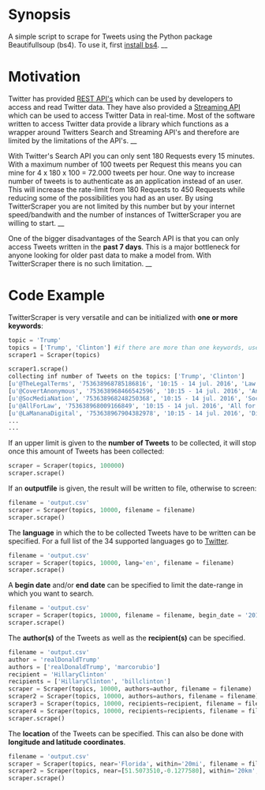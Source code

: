 # Synopsis

A simple script to scrape for Tweets using the Python package Beautifullsoup (bs4). To use it, first [install bs4](https://www.crummy.com/software/BeautifulSoup/bs4/doc/). 
__

# Motivation
Twitter has provided [REST API's](https://dev.twitter.com/rest/public) which can be used by developers to access and read Twitter data. They have also provided a [Streaming API](https://dev.twitter.com/streaming/overview) which can be used to access Twitter Data in real-time. 
Most of the software written to access Twitter data provide a library which functions as a wrapper around Twitters Search and Streaming API's and therefore are limited by the limitations of the API's. 
__


With Twitter's Search API you can only sent 180 Requests every 15 minutes. With a maximum number of 100 tweets per Request this means you can mine for 4 x 180 x 100 = 72.000 tweets per hour. One way to increase number of tweets is to authenticate as an application instead of an user. This will increase the rate-limit from 180 Requests to 450 Requests while reducing some of the possibilities you had as an user. By using TwitterScraper you are not limited by this number but by your internet speed/bandwith and the number of instances of TwitterScraper you are willing to start.
__

One of the bigger disadvantages of the Search API is that you can only access Tweets written in the **past 7 days**. This is a major bottleneck for anyone looking for older past data to make a model from. With TwitterScraper there is no such limitation.
__


# Code Example
TwitterScraper is very versatile and can be initialized with **one or more keywords**:
```python
topic = 'Trump'
topics = ['Trump', 'Clinton'] #if there are more than one keywords, use an array. 
scraper1 = Scraper(topics)

scraper1.scrape()
collecting inf number of Tweets on the topics: ['Trump', 'Clinton']
[u'@TheLegalTerms', '753638968785186816', '10:15 - 14 jul. 2016', 'Law News Blog', 'Trump\xe2\x80\x99s policies would be unconstitutional and will be challenged if adopted, ACLU says http://dlvr.it/Lp5DLn\xc2\xa0pic.twitter.com/ZsWF5Oh1II']
[u'@CovertAnonymous', '753638968466542596', '10:15 - 14 jul. 2016', 'Anonymous', 'GuardianUS: Who is potential Trump VP pick Mike Pence? http://trib.al/uibbBVk\xc2\xa0pic.twitter.com/AeFXrcyROE']
[u'@SocMediaNation', '753638968248250368', '10:15 - 14 jul. 2016', 'Social Media Nation', "Company sends Trump 6,000 bags of green tea to make him 'smarter' http://on.mash.to/29KGyVq\xc2\xa0"]
[u'@AllForLaw', '753638968009166849', '10:15 - 14 jul. 2016', 'All for Law News', 'Trump\xe2\x80\x99s policies would be unconstitutional and will be challenged if adopted, ACLU says http://dlvr.it/Lp5DLl\xc2\xa0pic.twitter.com/t55AoPQqtL']
[u'@LaMananaDigital', '753638967904382978', '10:15 - 14 jul. 2016', 'Diario La Ma\xc3\xb1ana', '#Mundo Trump anunciar\xc3\xa1 el viernes su f\xc3\xb3rmula para la vicepresidencia http://www.lamanana.com.ve/9455/trump-anunciara-el-viernes-su-formula-para-la-vicepresidencia\xc2\xa0\xe2\x80\xa6pic.twitter.com/S036zD3YkK']
...
...
```



If an upper limit is given to the **number of Tweets** to be collected, it will stop once this amount of Tweets has been collected:
```python
scraper = Scraper(topics, 100000)
scraper.scrape()
```



If an **outputfile** is given, the result will be written to file, otherwise to screen:
```python
filename = 'output.csv'
scraper = Scraper(topics, 10000, filename = filename)
scraper.scrape()
```



The **language** in which the to be collected Tweets have to be written can be specified. For a full list of the 34 supported languages go to [Twitter](https://dev.twitter.com/web/overview/languages).
```python
filename = 'output.csv'
scraper = Scraper(topics, 10000, lang='en', filename = filename)
scraper.scrape()
```



A **begin date** and/or **end date** can be specified to limit the date-range in which you want to search.
```python
filename = 'output.csv'
scraper = Scraper(topics, 10000, filename = filename, begin_date = '2016-01-01', end_date = '2016-06-16')
scraper.scrape()
```



The **author(s)** of the Tweets as well as the **recipient(s)** can be specified. 
```python
filename = 'output.csv'
author = 'realDonaldTrump'
authors = ['realDonaldTrump', 'marcorubio']
recipient = 'HillaryClinton'
recipients = ['HillaryClinton', 'billclinton']
scraper = Scraper(topics, 10000, authors=author, filename = filename)
scraper2 = Scraper(topics, 10000, authors=authors, filename = filename)
scraper3 = Scraper(topics, 10000, recipients=recipient, filename = filename)
scraper4 = Scraper(topics, 10000, recipients=recipients, filename = filename)
scraper.scrape()
```



The **location** of the Tweets can be specified. This can also be done with **longitude and latitude coordinates**. 
```python
filename = 'output.csv'
scraper = Scraper(topics, near='Florida', within='20mi', filename = filename)
scraper2 = Scraper(topics, near=[51.5073510,-0.1277580], within='20km', filename = filename)
scraper.scrape()
```





